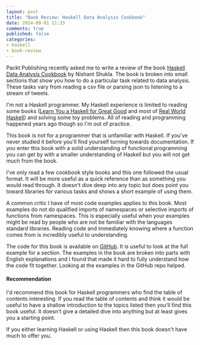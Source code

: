 ```yaml
---
layout: post
title: "Book Review: Haskell Data Analysis Cookbook"
date: 2014-09-01 11:33
comments: true
published: false
categories:
- haskell
- book-review
---
```


Packt Publishing recently asked me to write a review of the book
[Haskell Data Analysis Cookbook](http://bit.ly/X0YQaL) by Nishant
Shukla. The book is broken into small sections that show you how to do
a particular task related to data analysis. These tasks vary from
reading a csv file or parsing json to listening to a stream of tweets.

I'm not a Haskell programmer. My Haskell experience is limited to
reading some books
([Learn You a Haskell for Great Good](http://learnyouahaskell.com/)
and most of [Real World Haskell](http://realworldhaskell.org/)) and
solving some toy problems. All of reading and programming happened
years ago though so I'm out of practice.

This book is not for a programmer that is unfamiliar with Haskell. If
you've never studied it before you'll find yourself turning towards
documentation. If you enter this book with a solid understanding of
functional programming you can get by with a smaller understanding of
Haskell but you will not get much from the book.

I've only read a few cookbook style books and this one followed the
usual format. It will be more useful as a quick reference than as
something you would read through. It doesn't dive deep into any topic
but does point you toward libraries for various tasks and shows a
short example of using them.

A common critic I have of most code examples applies to this book.
Most examples do not do qualified imports of namespaces or selective
imports of functions from namespaces. This is especially useful when
your examples might be read by people who are not be familiar with the
languages standard libraries. Reading code and immediately knowing
where a function comes from is incredibly useful to understanding.

The code for this book is available on
[GitHub](https://github.com/BinRoot/Haskell-Data-Analysis-Cookbook).
It is useful to look at the full example for a section. The examples
in the book are broken into parts with English explanations and I
found that made it hard to fully understand how the code fit together.
Looking at the examples in the GitHub repo helped.

#### Recommendation ####

I'd recommend this book for Haskell programmers who find the table of
contents interesting. If you read the table of contents and think it
would be useful to have a shallow introduction to the topics listed
then you'll find this book useful. It doesn't give a detailed dive
into anything but at least gives you a starting point.

If you either learning Haskell or using Haskell then this book doesn't
have much to offer you.
